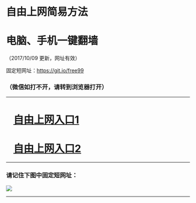 ﻿# 自由上网简易方法

# 电脑、手机一键翻墙

（2017/10/09 更新，网址有效）

固定短网址：https://git.io/free99

### （微信如打不开，请转到浏览器打开）


***





# &nbsp;&nbsp; <a href="http://ft714418258.fwq-tz-1001.info/fwqtz01.html?t=10090012019 " target="_blank">自由上网入口1</a>
# &nbsp;&nbsp; <a href="http://ft3144715510.fwq-tz-1002.info/fwqtz02.html?t=100900115031 " target="_blank">自由上网入口2</a>
***

### 请记住下图中固定短网址：

<img src="https://s3-us-west-2.amazonaws.com/fwq-1001/yjfq-20170905okok.png" /> 


***

